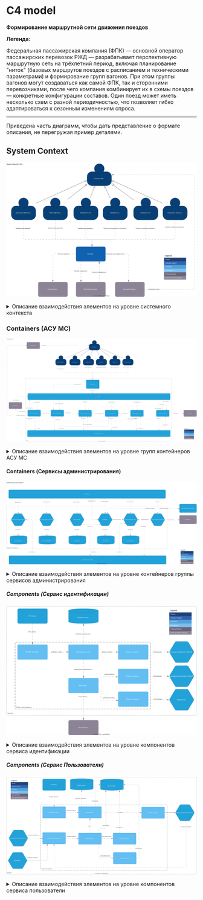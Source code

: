 # C4 model

**Формирование маршрутной сети движения поездов**

**Легенда:**

Федеральная пассажирская компания (ФПК) — основной оператор пассажирских перевозок РЖД — разрабатывает перспективную маршрутную сеть на трёхлетний период, включая планирование "ниток" (базовых маршрутов поездов с расписанием и техническими параметрами) и формирование групп вагонов. При этом группы вагонов могут создаваться как самой ФПК, так и сторонними перевозчиками, после чего компания комбинирует их в схемы поездов — конкретные конфигурации составов. Один поезд может иметь несколько схем с разной периодичностью, что позволяет гибко адаптироваться к сезонным изменениям спроса.

---

Приведена часть диаграмм, чтобы дать представление о формате описания, не перегружая пример деталями.

## System Context

![System Context](./img/System_Context.drawio.svg)

<details>
    <summary>Описание взаимодействия элементов на уровне системного контекста</summary>
    <table>
        <tr>
            <th>№</th>
            <th colspan="2">Участники</th>
            <th>Описание</th>
        </tr>
        <tr>
            <td>1</td>
            <td>Администратор</td>
            <td rowspan="6">АСУ МС</td>
            <td rowspan="6">Полный перечень полномочий ролей представлен в разделе Ролевая модель</td>
        </tr>
        <tr>
            <td>2</td>
            <td>Работник</td>
        </tr>
        <tr>
            <td>3</td>
            <td>Руководитель аппарата управления</td>
        </tr>
        <tr>
            <td>4</td>
            <td>Руководитель филиала</td>
        </tr>
        <tr>
            <td>5</td>
            <td>Специалист аппарата управления</td>
        </tr>
        <tr>
            <td>6</td>
            <td>Специалист филиала</td>
        </tr>
        <tr>
            <td>7</td>
            <td>АСУ МС</td>
            <td>Active Directory</td>
            <td>Аутентификация пользователя. <br>
                Получение сведений учетной записи пользователя.
            </td>
        </tr>
        <tr>
            <td>8</td>
            <td>АСУ МС</td>
            <td>ЦСУ</td>
            <td>Получает справочники:<br>
                <ul>
                    <li> Железные дороги;
                    <li> Станции;
                    <li> Перевозчики;
                    <li> Классы обслуживания.
                </ul>
                Получает сведения контроля параметров перевозок:<br>
                <ul>
                    <li> Сведения контроля наличия свободных мест;
                    <li> Сведения контроля схем;
                    <li> Фактические показатели перевозок;
                    <li> Сведения о вагонах находящихся в аренде и ЗКУ.
                </ul>
            </td>
        </tr>
        <tr>
            <td>9</td>
            <td>АСУ МС</td>
            <td>Microsoft Exchange</td>
            <td>Использует для отправки e-mail пользователю</td>
        </tr>
        <tr>
            <td>10</td>
            <td>ЦСУ</td>
            <td>АСУ МС</td>
            <td>Получает утвержденную маршрутную сеть</td>
        </tr>
        <tr>
            <td>11</td>
            <td>Microsoft Exchange</td>
            <td>Сотрудник ФПК</td>
            <td>Отправляет e-mail на почтовый ящик пользователя</td>
        </tr>
    </table>
</details>

### Containers (АСУ МС)

![Containers (АСУ МС)](./img/Containers_1.drawio.svg)

<details>
    <summary>Описание взаимодействия элементов на уровне групп контейнеров АСУ МС</summary>
    <table>
        <tr>
            <th>№</th>
            <th colspan="2">Участники</th>
            <th>Протокол/Технология</th>
            <th>Описание</th>
        </tr>
        <tr>
            <td>1</td>
            <td>Веб-интерфейс</td>
            <td>API Gateway</td>
            <td>HTTPS/GraphQL</td>
            <td>Документация доступна по <a href="https://api.empty/doc">ссылке</a></td>
        </tr>
        <tr>
            <td>2</td>
            <td>Веб-интерфейс</td>
            <td>Сервисы управления файлами</td>
            <td>HTTPS/REST</td>
            <td>Загрузка/выгрузка файлов</td>
        </tr>
        <tr>
            <td>3</td>
            <td>API Gateway</td>
            <td>Инфраструктурные сервисы</td>
            <td>HTTPS/GraphQL, WSS/GraphQL</td>
            <td>Запуск синхронизации сведений по свободным местам инициируемый администратором системы; <br>
                Просмотр и очистка списка уведомлений; <br>
                Выполнение запросов на подписку на уведомления</td>
        </tr>
        <tr>
            <td>4</td>
            <td>API Gateway</td>
            <td>Сервисы управления файлами</td>
            <td>HTTPS/GraphQL</td>
            <td>Получение сведений о файлах:<br>
                <ul>
                    <li> по конкретному файлу;
                    <li> список файлов в очереди;
                    <li> список файлов в бакете;
                </ul>
                Удаление файлов:<br>
                    <ul>
                        <li> c диска;
                        <li> из очереди;
                    </ul>
            </td>
        </tr>
        <tr>
            <td>5</td>
            <td>API Gateway</td>
            <td>Классификаторы</td>
            <td>HTTPS/GraphQL</td>
            <td>Просмотр справочников:<br>
                <ul>
                    <li> отдельных записей;
                    <li> истории изменений записи;
                    <li> списка записей;
                </ul>
                Создание записей;<br>
                Редактирование записей
            </td>
        </tr>
        <tr>
            <td>6</td>
            <td>API Gateway</td>
            <td>Сервисы планирования поездов</td>
            <td>HTTPS/GraphQL</td>
            <td>Управление сведениями по поездам, расписаниям, схемам, группам вагонов и вагонам (создание, просмотр, редактирование, удаление, согласование, отклонение, утверждение и т.д.)
            </td>
        </tr>
        <tr>
            <td>7</td>
            <td>API Gateway</td>
            <td>Сервисы формирования отчётов</td>
            <td>HTTPS/GraphQL</td>
            <td>Формирование отчетов и выгрузка отчётов в файл</td>
        </tr>
        <tr>
            <td>8</td>
            <td>API Gateway</td>
            <td>Сервисы администрирования</td>
            <td>HTTPS/GraphQL</td>
            <td>Просмотр журнала действий пользователя;<br>
            Управление настройками пользователя и фича-флагами;<br>
            Управление новостями, вопросами и инструкциями;<br>
            Управление полномочиями пользователей;<br>
            Управление сведениями о пользователях;<br>
            Вход, выход в/из системы и обновление токена доступа;<br>
            </td>
        </tr>
        <tr>
            <td>9</td>
            <td>API Gateway</td>
            <td>Сервисы администрирования</td>
            <td>AMQP</td>
            <td>Проверяет наличие прав доступа</td>
        </tr>
        <tr>
            <td>10</td>
            <td>ЦСУ</td>
            <td>API Gateway</td>
            <td>HTTPS/GraphQL</td>
            <td>Получает утвержденную маршрутную сеть (Список поездов в статусе "Утвержден" включая их расписания, схемы, группы вагонов и вагоны)</td>
        </tr>
        <tr>
            <td>11</td>
            <td>Инфраструктурные сервисы</td>
            <td>ЦСУ</td>
            <td>HTTPS/REST</td>
            <td>Получает справочники:<br>
                <ul>
                    <li> Железные дороги;
                    <li> Станции;
                    <li> Перевозчики;
                    <li> Классы обслуживания.
                </ul>
                Получает сведения контроля параметров перевозок:<br>
                <ul>
                    <li> Сведения контроля наличия свободных мест;
                    <li> Сведения контроля схем;
                    <li> Фактические показатели перевозок;
                    <li> Сведения о вагонах находящихся в аренде и ЗКУ.
                </ul>
            </td>
        </tr>
            <tr>
            <td>12</td>
            <td>Инфраструктурные сервисы</td>
            <td>Microsoft Exchange</td>
            <td>SMTP</td>
            <td>Использует для отправки e-mail</td>
        </tr>
        <tr>
            <td>13</td>
            <td>Инфраструктурные сервисы</td>
            <td>API Gateway</td>
            <td>WSS/GraphQL</td>
            <td>Отправляет уведомления о событиях в системе</td>
        </tr>
        <tr>
            <td>14</td>
            <td>Инфраструктурные сервисы</td>
            <td>Оркестратор</td>
            <td>AMQP</td>
            <td>Запускает саги:<br>
                <ul>
                    <li> Синхронизации данных
                </ul>
            </td>
        </tr>
        <tr>
            <td>15</td>
            <td>Инфраструктурные сервисы</td>
            <td>Классификаторы</td>
            <td>AMQP</td>
            <td>Отправляет сведения справочников:<br>
                <ul>
                    <li> Железные дороги
                    <li> Железнодорожные администрации
                    <li> Перевозчики
                    <li> Классы обслуживания
                </ul>
            </td>
        </tr>
        <tr>
            <td>16</td>
            <td>Сервисы управления файлами</td>
            <td>Инфраструктурные сервисы</td>
            <td>AMQP</td>
            <td>Использует для отправки уведомлений</td>
        </tr>
        <tr>
            <td>17</td>
            <td>Сервисы управления файлами</td>
            <td>Оркестратор</td>
            <td>AMQP</td>
            <td>Запускает саги:<br>
                <ul>
                    <li> Экспорт показателей поездов
                    <li> Экспорт требуемого парка
                    <li> Экспорт расчета МВПС
                    <li> Экспорт контроля схем
                    <li> Экспорт контроля схем по филиалам
                    <li> Экспорт свободных мест
                    <li> Экспорт показателей расчета инфраструктуры
                    <li> Экспорт расчета итоговых показателей поездов
                    <li> Экспорт итоговых показателей групп вагонов
                </ul>
            </td>
        </tr>
        <tr>
            <td>18</td>
            <td>Сервисы управления файлами</td>
            <td>Сервисы планирования поездов</td>
            <td>AMQP</td>
            <td>Получает:<br>
                <ul>
                    <li> Поезда
                    <li> Группы вагонов
                </ul>
            </td>
        </tr>
        <tr>
            <td>19</td>
            <td>Сервисы управления файлами</td>
            <td>Классификаторы</td>
            <td>AMQP</td>
            <td>Получает классификаторы:<br>
                <ul>
                    <li> Мнемоники
                    <li> Станции
                </ul>
            </td>
        </tr>
        <tr>
            <td>20</td>
            <td>Классификаторы</td>
            <td>Оркестратор</td>
            <td>AMQP</td>
            <td>Запускает саги :<br>
            <ul>
                <li> Создание
                <li> Редактирование
            </ul>
            </td>
        </tr>
        <tr>
            <td>21</td>
            <td>Сервисы планирования поездов</td>
            <td>Классификаторы</td>
            <td>AMQP</td>
            <td>Получает классификаторы:
                <ul>
                    <li> Категории поездов
                    <li> Филиалы
                    <li> Железнодорожные администрации
                    <li> Перевозчики
                    <li> Станции
                    <li> Типы вагонов
                    <li> Виды секций
                    <li> и пр.
                <ul>
            </td>
        </tr>
        <tr>
            <td>22</td>
            <td>Сервисы планирования поездов</td>
            <td>Оркестратор</td>
            <td>AMQP</td>
            <td>Запускает саги:<br>
                <ul>
                    <li> Создание поезда
                    <li> Редактирование поезда
                    <li> Удаление поезда
                    <li> Копирование расписания
                    <li> Экспорт списка поездов в файл
                    <li> Изменение статуса поезда
                    <li> Согласование поезда подразделением
                    <li> Отклонение поезда подразделением
                    <li> Создание расписания
                    <li> Редактирование расписания
                    <li> Удаление расписания
                    <li> Выгрузка расписания в файл
                    <li> Выгрузка расписания в файл
                    <li> Создание группы
                    <li> Редактирование группы
                    <li> и пр.
                </ul>
            </td>
        </tr>
        <tr>
            <td>23</td>
            <td>Сервисы формирования отчётов</td>
            <td>Сервисы планирования поездов</td>
            <td>AMQP</td>
            <td>Получает:<br>
                <ul>
                    <li> Поезда
                    <li> Группы вагонов
                </ul>
            </td>
        </tr>
        <tr>
            <td>24</td>
            <td>Сервисы формирования отчётов</td>
            <td>Классификаторы</td>
            <td>AMQP</td>
            <td>Получает классификаторы:<br>
                <ul>
                    <li> Станции
                    <li> Ставка за управление и эксплуатацию, тех. обслуживание и ремонт МВПС
                    <li> Перевозчики
                    <li> Типы вагонов
                    <li> Все справочники инфраструктуры
                    <li> Максимальная скорость
                </ul>
            </td>
        </tr>
        <tr>
            <td>25</td>
            <td>Сервисы формирования отчётов</td>
            <td>Оркестратор</td>
            <td>AMQP</td>
            <td>Запускает саги:<br>
                <ul>
                    <li> Обновление типов вагонов по датам
                    <li> Обновление прогноза
                    <li> Выгрузка требуемого парка
                    <li> Выгрузка расчета МВПС
                    <li> Расчет МВПС
                    <li> Экспорт показателей групп вагонов итогового расчета
                    <li> Расчет инфраструктуры
                    <li> Экспорт показателей поездов итогового расчета
                    <li> и пр.
                </ul>
            </td>
        </tr>
        <tr>
            <td>26</td>
            <td>Сервисы администрирования</td>
            <td>Классификаторы</td>
            <td>AMQP</td>
            <td>Получает классификаторы:<br>
                <ul>
                    <li> Филиалы
                </ul>
            </td>
        </tr>
        <tr>
            <td>27</td>
            <td>Сервисы администрирования</td>
            <td>Оркестратор</td>
            <td>AMQP</td>
            <td>Запускает саги:<br>
                <ul>
                    <li> Создание пользователя
                    <li> Удаление пользователя
                    <li> Редактирование пользователя
                    <li> Отправка сообщения пользователю
                    <li> Отправка отправка уведомления и e-mail
                </ul>
            </td>
        </tr>
        <tr>
            <td>28</td>
            <td>Сервисы администрирования</td>
            <td>Active Directory</td>
            <td>LDAP</td>
            <td>Получает сведения о пользователе</td>
        </tr>
        <tr>
            <td>29</td>
            <td>Оркестратор</td>
            <td>Инфраструктурные сервисы</td>
            <td>AMQP</td>
            <td>Использует для отправки уведомлений</td>
        </tr>
        <tr>
            <td>30</td>
            <td>Оркестратор</td>
            <td>Сервисы управления файлами</td>
            <td>AMQP</td>
            <td>Вызывает операции с файлами<br>
                <ul>
                    <li> Добавление экспорта файла в очередь
                    <li> Экспорт показателей групп вагонов итогового расчета
                    <li> Экспорт показателей поездов
                    <li> Экспорт показателей поездов итогового расчета
                    <li> Экспорт показателей инфраструктуры
                    <li> Экспорт расчета МВПС
                    <li> Экспорт требуемого парка
                    <li> Регистрация файла
                    <li> Парсинг файла расписания
                </ul>
            </td>
        </tr>
        <tr>
            <td>31</td>
            <td>Оркестратор</td>
            <td>Классификаторы</td>
            <td>AMQP</td>
            <td>Получает классификаторы:<br>
                <ul>
                    <li> Станции
                </ul>
            </td>
        </tr>
        <tr>
            <td>32</td>
            <td>Оркестратор</td>
            <td>Сервисы планирования поездов</td>
            <td>AMQP</td>
            <td>Вызывает операции с поездами, расписаниями, схемами, группами вагонов</td>
        </tr>
        <tr>
            <td>33</td>
            <td>Оркестратор</td>
            <td>Сервисы формирования отчетов</td>
            <td>AMQP</td>
            <td>Вызывает операции по показателям:<br>
                <ul>
                    <li> Актуализация материализованного представления
                    <li> Копирование показателей групп вагонов
                    <li> Обновление показателей групп вагонов
                    <li> Удаление показателей групп вагонов
                    <li> Экспорт данных показателей групп вагонов итогового расчета
                    <li> Экспорт итогового расчета по поездам
                    <li> Экспорт данных итогового расчета по поездам
                    <li> Экспорт показателей расчета инфраструктуры
                    <li> Экспорт расчета МВПС
                    <li> Экспорт требуемого парка
                    <li> Редактирование среднего состава по датам
                    <li> Редактирование прогноза среднего состава
                    <li> Создание поезда
                    <li> Создание версии поезда
                    <li> Удаление поезда
                    <li> Редактирование поезда
                </ul>
            </td>
        </tr>
        <tr>
            <td>34</td>
            <td>Оркестратор</td>
            <td>Сервисы администрирования</td>
            <td>AMQP</td>
            <td>Вызывает операции:<br>
                <ul>
                    <li> Регистрация пользовательской операции
                    <li> Получение ролей пользователей
                    <li> Обновление кэша
                    <li> Получение e-mail пользователя
                    <li> Создание пользователя
                    <li> Редактирование пользователя
                    <li> Удаление пользователя
                </ul>
            </td>
        </tr>
    </table>
</details>


#### Containers (Сервисы администрирования)

![Containers (Сервисы администрирования)](./img/Containers_2.1.drawio.svg)

<details>
    <summary>Описание взаимодействия элементов на уровне контейнеров группы сервисов администрирования</summary>
    <table>
        <tr>
            <th>№</th>
            <th colspan="2">Участники</th>
            <th>Протокол/Технология</th>
            <th>Описание</th>
        </tr>
        <tr>
            <td>1</td>
            <td>API Gateway</td>
            <td>Сервис журналирования</td>
            <td>HTTPS/GraphQL</td>
            <td>Вызывает операции:<br>
                <ul>
                    <li> Получение журнала действий конкретного пользователя
                    <li> Получение журнала действий всех пользователей
                    <li> Экспорт журнала в файл
                    <li> Получение журнала действий текущего пользователя
                </ul>
            </td>
        </tr>
        <tr>
            <td>2</td>
            <td>API Gateway</td>
            <td>Сервис конфигурации</td>
            <td>HTTPS/GraphQL</td>
            <td>Вызывает операции:<br>
                <ul>
                    <li> Фича-флаги:
                    <ul> 
                        <li> Получение списка
                        <li> Редактирование
                    </ul>
                    <li> Фича-флаги пользователя:
                    <ul>
                        <li> Получение списка
                        <li> Добавление
                        <li> Редактирование
                        <li> Удаление
                    </ul>
                    <li> Настройки пользователя:
                    <ul>
                        <li> Получение
                        <li> Обновление
                    </ul>
                </ul>
            </td>
        </tr>
        <tr>
            <td>3</td>
            <td>API Gateway</td>
            <td>Сервис новостей</td>
            <td>HTTPS/GraphQL</td>
            <td>Вызывает операции:<br>
                <ul>
                    <li> Новости:
                    <ul> 
                        <li> Получение списка
                        <li> Создание
                        <li> Редактирование
                        <li> Удаление
                    </ul>
                    <li> Вопросы/ответы:
                    <ul>
                        <li> Получение списка
                        <li> Создание
                        <li> Редактирование
                        <li> Удаление
                    </ul>
                    <li> Инструкции:
                    <ul>
                        <li> Получение списка
                        <li> Создание
                        <li> Редактирование
                        <li> Удаление
                    </ul>
                </ul>
            </td>
        </tr>
        <tr>
            <td>4</td>
            <td>API Gateway</td>
            <td>Управление доступом</td>
            <td>HTTPS/GraphQL</td>
            <td>Вызывает операции:<br>
                <ul>
                    <li> Роли:
                    <ul> 
                        <li> Получение списка
                        <li> Получение конкретной роли
                        <li> Редактирование
                        <li> Обновление кэша
                    </ul>
                    <li> Полномочия:
                    <ul>
                        <li> Получение списка
                        <li> Создание
                        <li> Редактирование
                    </ul>
                    <li> Модули:
                    <ul>
                        <li> Получение списка
                    </ul>
                    <li> Подразделения ФПК:
                    <ul>
                        <li> Получение списка
                        <li> Создание
                        <li> Редактирование
                    </ul>
                </ul>
            </td>
        </tr>
        <tr>
            <td>5</td>
            <td>API Gateway</td>
            <td>Управление доступом</td>
            <td>AMQP</td>
            <td>Проверяет наличие прав доступа</td>
        </tr>
        <tr>
            <td>6</td>
            <td>API Gateway</td>
            <td>Пользователи</td>
            <td>HTTPS/GraphQL</td>
            <td>Вызывает операции:<br>
                <ul>
                    <li> Пользователи:
                        <ul>
                            <li> Получение списка
                            <li> Получение конкретного пользователя
                            <li> Получение текущего пользователя
                            <li> Создание
                            <li> Редактирование
                            <li> Удаление
                        </ul>
                    <li> Сессии:
                        <ul>
                            <li> Получение списка
                            <li> Получение сессии текущего пользователя
                            <li> Завершение сессии текущего пользователя
                            <li> Завершение сессии конкретного пользователя
                        </ul>
                </ul>
            </td>
        </tr>
        <tr>
            <td>7</td>
            <td>API Gateway</td>
            <td>Сервис идентификации</td>
            <td>HTTPS/GraphQL</td>
            <td>Вызывает операции:<br>
                <ul>
                    <li> Вход в систему
                    <li> Выход из системы
                    <li> Обновление токена доступа
                </ul>
            </td>
        </tr>
        <tr>
            <td>8</td>
            <td>Сервис журналирования</td>
            <td>БД asu_ms_journal</td>
            <td>TCP/JDBC</td>
            <td>Чтение/Запись данных из/в БД</td>
        </tr>
        <tr>
            <td>9</td>
            <td>Сервис конфигурирования</td>
            <td>БД asu_ms_configuration</td>
            <td>TCP/JDBC</td>
            <td>Чтение/Запись данных из/в БД</td>
        </tr>
        <tr>
            <td>10</td>
            <td>Сервис новостей</td>
            <td>БД asu_ms_cms</td>
            <td>TCP/JDBC</td>
            <td>Чтение/Запись данных из/в БД</td>
        </tr>
        <tr>
            <td>11</td>
            <td>Сервис новостей</td>
            <td>Оркестратор</td>
            <td>AMQP</td>
            <td>Запускает саги:<br>
                <ul>
                    <li> Отправка уведомления и e-mail
                </ul>
            </td>
        </tr>
        <tr>
            <td>12</td>
            <td>Управление доступом</td>
            <td>БД asu_ms_rbac</td>
            <td>TCP/JDBC</td>
            <td>Чтение/Запись данных из/в БД</td>
        </tr>
        <tr>
            <td>13</td>
            <td>Управление доступом</td>
            <td>Пользователи</td>
            <td>AMQP</td>
            <td>Получает индивидуальные полномочия пользователя</td>
        </tr>
        <tr>
            <td>14</td>
            <td>Пользователи</td>
            <td>БД asu_ms_users</td>
            <td>TCP/JDBC</td>
            <td>Чтение/Запись данных из/в БД</td>
        </tr>
        <tr>
            <td>15</td>
            <td>Пользователи</td>
            <td>Оркестратор</td>
            <td>AMQP</td>
            <td>Запускает саги:<br>
                <ul>
                    <li> Создание пользователя
                    <li> Редактирование пользователя
                    <li> Удаление пользователя
                </ul>
            </td>
        </tr>
        <tr>
            <td>16</td>
            <td>Сервис идентификации</td>
            <td>Active Directory</td>
            <td>LDAP</td>
            <td>Получает сведения о пользователе:<br>
                <ul>
                    <li> ФИО
                    <li> контакты
                    <li> группы
                    <li> и пр.
                </ul>
            </td>
        </tr>
        <tr>
            <td>17</td>
            <td>Сервис идентификации</td>
            <td>Классификаторы</td>
            <td>AMQP</td>
            <td>Получает филиалы ФПК</td>
        </tr>
        <tr>
            <td>18</td>
            <td>Сервис идентификации</td>
            <td>Управление доступом</td>
            <td>AMQP</td>
            <td>Получает роли пользователей</td>
        </tr>
        <tr>
            <td>19</td>
            <td>Сервис идентификации</td>
            <td>Пользователи</td>
            <td>AMQP</td>
            <td>Вызывает операции:<br>
                <ul>
                    <li> Получение пользователя
                    <li> Создание пользователя
                </ul>
            </td>
        </tr>
        <tr>
            <td>20</td>
            <td>Оркестратор</td>
            <td>Сервис журналирования</td>
            <td>AMQP</td>
            <td>Вызывает операцию регистрации действия пользователя</td>
        </tr>
        <tr>
            <td>21</td>
            <td>Оркестратор</td>
            <td>Управление доступом</td>
            <td>AMQP</td>
            <td>Вызывает операцию обновления кэша полномочий</td>
        </tr>
        <tr>
            <td>22</td>
            <td>Оркестратор</td>
            <td>Пользователи</td>
            <td>AMQP</td>
            <td>Вызывает операции:<br>
                <ul>
                    <li> Получение e-mail пользователя
                    <li> Создание пользователя
                    <li> Редактирование пользователя
                    <li> Удаление пользователя
                </ul>
            </td>
        </tr>
    </table>
</details>

##### Components (Сервис идентификации)

![Components (Сервис идентификации)](./img/Components_2.1.1.drawio.svg)

<details>
    <summary>Описание взаимодействия элементов на уровне компонентов сервиса идентификации</summary>
    <table>
        <tr>
            <th>№</th>
            <th colspan="2">Участники</th>
            <th>Протокол/Технология</th>
            <th>Описание</th>
        </tr>
        <tr>
            <td>1</td>
            <td>API Gateway</td>
            <td>API GQL Controller</td>
            <td>HTTP/GraphQL</td>
            <td>Вызывает операции:<br>
                <ul>
                    <li> Вход в систему
                    <li> Выход из системы
                    <li> Обновление токена доступа
                </ul>
            </td>
        </tr>
        <tr>
            <td>2</td>
            <td>API GQL Controller</td>
            <td>Модуль<br> authentication.service</td>
            <td>Function Call</td>
            <td>Вызывает операции:<br>
                <ul>
                    <li> preSingIn() - проверка валидности токена
                    <li> signIn() - вход в систему
                    <li> signOut() - выход из системы
                    <li> refrashToken() - обновление токена доступа
                </ul>
            </td>
        </tr>
        <tr>
            <td>3</td>
            <td>Модуль<br> authentication.service</td>
            <td>Модуль<br> ldap.service</td>
            <td>Function Call</td>
            <td>Вызывает операции:<br>
                <ul>
                    <li> searchInLDAP() - поиск пользователя в службе каталогов ФПК
                    <li> parseUserCn() - парсинг (определение роли и филиала пользователя)
                </ul>
            </td>
        </tr>
        <tr>
            <td>4</td>
            <td>Модуль<br> authentication.service</td>
            <td>Producer очереди users</td>
            <td>Function Call</td>
            <td>Вызывает операции:<br>
                <ul>
                    <li> getUser() - получение пользователя
                    <li> create() - создание пользователя
                </ul>
            </td>
        </tr>
        <tr>
            <td>5</td>
            <td>Модуль<br> authentication.service</td>
            <td>Session service</td>
            <td>TCP/RESP</td>
            <td>Вызывает операции:<br>
                <ul>
                    <li> newSession() - создание сессии
                    <li> getRecord() - получение сессии
                    <li> setRecord() - обновление сессии
                    <li> rmSession() - удаление сессии
                </ul>
            </td>
        </tr>
        <tr>
            <td>6</td>
            <td>Модуль<br> ldap.service</td>
            <td>Active Directory</td>
            <td>LDAP</td>
            <td>Вызывает операции:<br>
                <ul>
                    <li> bind() - подключение
                    <li> search() - поиск пользователя
                    <li> unbind() - отключение
                </ul>
            </td>
        </tr>
        <tr>
            <td>7</td>
            <td>Модуль<br> ldap.service</td>
            <td>Producer очереди classifiers</td>
            <td>Function Call</td>
            <td>Вызывает операции:<br>
                <ul>
                    <li> branch.byName() - получение филиала по наименованию
                </ul>
            </td>
        </tr>
        <tr>
            <td>8</td>
            <td>Модуль<br> ldap.service</td>
            <td>Producer очереди rbac</td>
            <td>Function Call</td>
            <td>Вызывает операции:<br>
                <ul>
                    <li> getRoleByCnLDAP() - получение роли пользователя по постфиксу группы AD
                    <li> getDefaultRole() - получение ролей по умолчанию
                </ul>
            </td>
        </tr>
        <tr>
            <td>9</td>
            <td>Producer очереди users</td>
            <td>Пользователи</td>
            <td>AMQP</td>
            <td>Отправляет сообщения:<br>
                <ul>
                    <li> users.getUser - Запрос на получение пользователя
                    <li> users.create - Запрос на создание пользователя
                </ul>
            </td>
        </tr>
        <tr>
            <td>10</td>
            <td>Producer очереди classifiers</td>
            <td>Классификаторы</td>
            <td>AMQP</td>
            <td>Отправляет сообщения:<br>
                <ul>
                    <li> branch.byName - Запрос на получение филиала по его наименованию
                </ul>
            </td>
        </tr>
        <tr>
            <td>11</td>
            <td>Producer очереди rbac</td>
            <td>Управление доступом</td>
            <td>AMQP</td>
            <td>Отправляет сообщения:<br>
                <ul>
                    <li> rbac.getRoleByCnLDAP - Запрос на получение роли пользователя по постфиксу группы AD
                </ul>
            </td>
        </tr>
    </table>
</details>

##### Components (Сервис Пользователи)

![Components (Сервис идентификации)](./img/Components_2.1.2.drawio.svg)

<details>
    <summary>Описание взаимодействия элементов на уровне компонентов сервиса пользователи</summary>
    <table>
        <tr>
            <th>№</th>
            <th colspan="2">Участники</th>
            <th>Протокол/Технология</th>
            <th>Описание</th>
        </tr>
        <tr>
            <td>1</td>
            <td>API Gateway</td>
            <td>API GQL Controller</td>
            <td>HTTPS/GraphQL</td>
            <td>Вызывает операции:<br>
                <ul>
                    <li> Пользователи:
                        <ul>
                            <li> list() - получить список
                            <li> by_id() - получить конкретного пользователя
                            <li> me() - получить текущего пользователя
                            <li> create() - создать
                            <li> update() - редактировать
                            <li> delete() - удалить
                        </ul>
                    <li> Сессии:
                        <ul>
                            <li> session_list() - получить сессию конкретного пользователя
                            <li> terminate_session_user() - завершить сессию пользователя
                            <li> me_session() - получить сессию текущего пользователя
                            <li> terminate_session_for_me() - завершить сессию текущего пользователя
                        </ul>
                </ul>
            </td>
        </tr>
        <tr>
            <td>2</td>
            <td>API GQL Controller</td>
            <td>Модуль<br>users.service</td>
            <td>Function Call</td>
            <td>Вызывает операции:<br>
                <ul>
                    <li> Пользователи:
                        <ul>
                            <li> list() - получить список
                            <li> byId() - получить пользователя
                            <li> create() - создать нового пользователя
                            <li> update() - редактировать
                            <li> delete() - удалить
                        </ul>
                    <li> Сессии:
                        <ul>
                            <li> getSessionInformation() - получение сессии
                            <li> logoutUserFromSession() - завершение сессии
                        </ul>
                </ul>
            </td>
        </tr>
        <tr>
            <td>3</td>
            <td>Модуль<br>users.service</td>
            <td>Session service</td>
            <td>TCP/RESP</td>
            <td>Вызывает операции:<br>
                <ul>
                    <li> getRecord() - получение сессии
                    <li> rmSession() - удаление сессии
                </ul>
            </td>
        </tr>
        <tr>
            <td>4</td>
            <td>Модуль<br>users.service</td>
            <td>БД asu_ms_users</td>
            <td>TCP/JDBC</td>
            <td>Чтение/Запись данных из/в БД</td>
        </tr>
        <tr>
            <td>5</td>
            <td>Модуль<br>users.service</td>
            <td>Producer очереди asu_ms_service_orchestration</td>
            <td>Function Call</td>
            <td>Запускает саги:<br>
                <ul>
                    <li> CREATE_USER - создание пользователя
                    <li> UPDATE_USER - редактирование пользователя
                    <li> DELETE_USER - удаление пользователя
                    <li> SEND_USER_MESSAGE - отправка сообщения
                </ul>
            </td>
        </tr>
        <tr>
            <td>6</td>
            <td>Producer очереди asu_ms_service_orchestration</td>
            <td>Оркестратор</td>
            <td>AMQP</td>
            <td>Отправляет сообщения:<br>
                <ul>
                    <li> orchestration.saga.run - Запрос на запуск саги
                </ul>
            </td>
        </tr>
        <tr>
            <td>7</td>
            <td>Сервис идентификации</td>
            <td>RMQ Controller очереди users</td>
            <td>AMQP</td>
            <td>Отправляет сообщения:<br>
                <ul>
                    <li> users.getUser - Запрос на получение пользователя
                    <li> users.create - Запрос на создание пользователя
                </ul>
            </td>
        </tr>
        <tr>
            <td>8</td>
            <td>Управление доступом</td>
            <td>RMQ Controller очереди users</td>
            <td>AMQP</td>
            <td>Отправляет сообщения:<br>
                <ul>
                    <li> users.getUserRules - Запрос на получение индивидуальных полномочий пользователя
                </ul>
            </td>
        </tr>
        <tr>
            <td>9</td>
            <td>Оркестратор</td>
            <td>RMQ Controller очереди users</td>
            <td>AMQP</td>
            <td>Отправляет сообщения:<br>
                <ul>
                    <li> users.getUsersEmailsWithIds - Запрос на получение e-mail
                    <li> users.create - Запрос на создание пользователя
                    <li> users.update - Запрос на редактирование пользователя
                    <li> users.delete - Запрос на удаление пользователя
                </ul>
            </td>
        </tr>
        <tr>
            <td>10</td>
            <td>RMQ Controller очереди users</td>
            <td>Модуль<br> user.rmq.service</td>
            <td>Function Call</td>
            <td>Вызывает операции:<br>
                <ul>
                    <li> getUser() - получить пользователя
                    <li> createUser() - создать пользователя
                    <li> updateUser() - редактировать пользователя
                    <li> deleteUser() - удалить пользователя
                    <li> getUsersEmailsWithIds() - получить e-mail пользователя
                    <li> getUserRules() - получить индивидуальные полномочия пользователя
                </ul>
            </td>
        </tr>
        <tr>
            <td>11</td>
            <td>Модуль<br> user.rmq.service</td>
            <td>Модуль<br> user.service</td>
            <td>Function Call</td>
            <td>Вызывает операции:<br>
                <ul>
                    <li> list() - получить список пользователей
                </ul>
            </td>
        </tr>
        <tr>
            <td>12</td>
            <td>Модуль<br> user.rmq.service</td>
            <td>БД asu_ms_users</td>
            <td>TCP/JDBC</td>
            <td>Запись данных в БД</td>
        </tr>
        <tr>
            <td>13</td>
            <td>Модуль<br> user.rmq.service</td>
            <td>Модуль<br> user.rules.service</td>
            <td>Function Call</td>
            <td>Вызывает операции:<br>
                <ul>
                    <li> getRuleIdsByUserIds() - получить идентификаторы полномочий 
                    <li> createAndDelete() - формирование(изменение) списка индивидуальных полномочий
                </ul>
            </td>
        </tr>
        <tr>
            <td>14</td>
            <td>Модуль<br> user.rmq.service</td>
            <td>Модуль<br> user.roles.service</td>
            <td>Function Call</td>
            <td>Вызывает операции:<br>
                <ul>
                    <li> getRoleIdsByUserIds() - получить идентификаторы ролей 
                    <li> updateUserRoles() - редактировать список ролей пользователя
                </ul>
            </td>
        </tr>
        <tr>
            <td>15</td>
            <td>Модуль<br> user.rules.service</td>
            <td>БД asu_ms_users</td>
            <td>TCP/JDBC</td>
            <td>Чтение/Запись данных из/в БД</td>
        </tr>
        <tr>
            <td>16</td>
            <td>Модуль<br> user.roles.service</td>
            <td>БД asu_ms_users</td>
            <td>TCP/JDBC</td>
            <td>Чтение/Запись данных из/в БД</td>
        </tr>
    </table>
</details>
